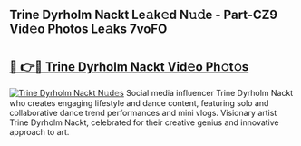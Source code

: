 ## Trine Dyrholm Nackt Le𝚊k𝚎d N𝚞𝚍e - Part-CZ9 Vid𝚎o Photos Le𝚊ks 7voFO

# <h2><a href="http://fb4izvd.evod.top/?m=Trine+Dyrholm+Nackt">🔗 👉🔴 Trine Dyrholm Nackt Vid𝚎o Ph𝚘t𝚘s</a></h2>

[![Trine Dyrholm Nackt N𝚞d𝚎s](https://i.imgur.com/8V9OHl7.gif)](http://fb4izvd.evod.top/?m=Trine+Dyrholm+Nackt)
Social media influencer Trine Dyrholm Nackt who creates engaging lifestyle and dance content, featuring solo and collaborative dance trend performances and mini vlogs. Visionary artist Trine Dyrholm Nackt, celebrated for their creative genius and innovative approach to art. 
